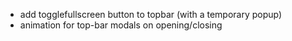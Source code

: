 - add togglefullscreen button to topbar (with a temporary popup)
- animation for top-bar modals on opening/closing